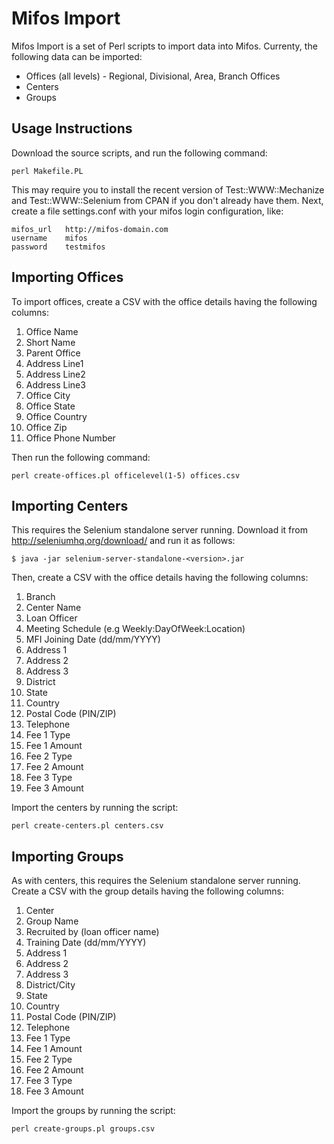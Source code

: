 Mifos Import
============

Mifos Import is a set of Perl scripts to import data into Mifos. Currenty, the
following data can be imported:

 * Offices (all levels) - Regional, Divisional, Area, Branch Offices
 * Centers
 * Groups

Usage Instructions
------------------

Download the source scripts, and run the following command:

    perl Makefile.PL

This may require you to install the recent version of Test::WWW::Mechanize and
Test::WWW::Selenium from CPAN if you don't already have them. Next, create a
file settings.conf with your mifos login configuration, like:

    mifos_url   http://mifos-domain.com
    username    mifos
    password    testmifos

Importing Offices
-----------------

To import offices, create a CSV with the office details having the following
columns:

  1. Office Name
  1. Short Name
  1. Parent Office
  1. Address Line1
  1. Address Line2
  1. Address Line3
  1. Office City
  1. Office State
  1. Office Country
  1. Office Zip
  1. Office Phone Number

Then run the following command:

    perl create-offices.pl officelevel(1-5) offices.csv

Importing Centers
-----------------

This requires the Selenium standalone server running. Download it from
http://seleniumhq.org/download/ and run it as follows:

    $ java -jar selenium-server-standalone-<version>.jar

Then, create a CSV with the office details having the following columns:

  1. Branch
  1. Center Name
  1. Loan Officer
  1. Meeting Schedule (e.g Weekly:DayOfWeek:Location)
  1. MFI Joining Date (dd/mm/YYYY)
  1. Address 1
  1. Address 2
  1. Address 3
  1. District
  1. State
  1. Country
  1. Postal Code (PIN/ZIP)
  1. Telephone
  1. Fee 1 Type
  1. Fee 1 Amount
  1. Fee 2 Type
  1. Fee 2 Amount
  1. Fee 3 Type
  1. Fee 3 Amount

Import the centers by running the script:

    perl create-centers.pl centers.csv

Importing Groups
----------------

As with centers, this requires the Selenium standalone server running. Create a
CSV with the group details having the following columns:

  1. Center
  1. Group Name
  1. Recruited by (loan officer name)
  1. Training Date (dd/mm/YYYY)
  1. Address 1
  1. Address 2
  1. Address 3
  1. District/City
  1. State
  1. Country
  1. Postal Code (PIN/ZIP)
  1. Telephone
  1. Fee 1 Type
  1. Fee 1 Amount
  1. Fee 2 Type
  1. Fee 2 Amount
  1. Fee 3 Type
  1. Fee 3 Amount

Import the groups by running the script:

    perl create-groups.pl groups.csv

